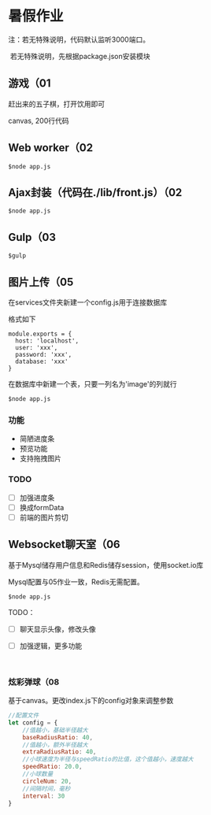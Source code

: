 # 暑假作业

注：若无特殊说明，代码默认监听3000端口。

​	若无特殊说明，先根据package.json安装模块



## **游戏**（01

赶出来的五子棋，打开饮用即可

canvas, 200行代码

## Web worker（02

```
$node app.js
```



## Ajax封装（代码在./lib/front.js）（02

```
$node app.js
```



## Gulp（03


```
$gulp
```





## 图片上传（05

在services文件夹新建一个config.js用于连接数据库

格式如下

```
module.exports = {
  host: 'localhost',
  user: 'xxx',
  password: 'xxx',
  database: 'xxx'
}
```

在数据库中新建一个表，只要一列名为'image'的列就行

```
$node app.js
```

### 功能

- 简陋进度条
- 预览功能
- 支持拖拽图片

### TODO

- [ ] 加强进度条
- [ ] 换成formData
- [ ] 前端的图片剪切

## Websocket聊天室（06

基于Mysql储存用户信息和Redis储存session，使用socket.io库

Mysql配置与05作业一致，Redis无需配置。

```
$node app.js
```



TODO：

- [ ] 聊天显示头像，修改头像

- [ ] 加强逻辑，更多功能

      ​

### 炫彩弹球（08

基于canvas。更改index.js下的config对象来调整参数

```js
//配置文件
let config = {
    //值越小，基础半径越大
    baseRadiusRatio: 40,
    //值越小，额外半径越大
    extraRadiusRatio: 40,
    //小球速度为半径与speedRatio的比值，这个值越小，速度越大
    speedRatio: 20.0,
    //小球数量
    circleNum: 20,
    //间隔时间，毫秒
    interval: 30
}
```


